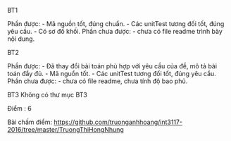 BT1

Phần được: 
    - Mã nguồn tốt, đúng chuẩn. 
    - Các unitTest tương đối tốt, đúng yêu cầu.
    - Có sơ đồ khối.
Phần chưa được: 
    - chưa có file readme trình bày nội dung.

BT2

Phần được: 
    - Đã thay đổi bài toán phù hợp với yêu cầu của đề, mô tả bài toán đầy đủ.
    - Mã nguồn tốt. 
    - Các unitTest tương đối tốt, đúng yêu cầu.
Phần chưa được: 
    - chưa có file readme, chưa tính độ bao phủ. 

BT3
Không có thư mục BT3

Điểm : 6

Bài chấm điểm: https://github.com/truonganhhoang/int3117-2016/tree/master/TruongThiHongNhung